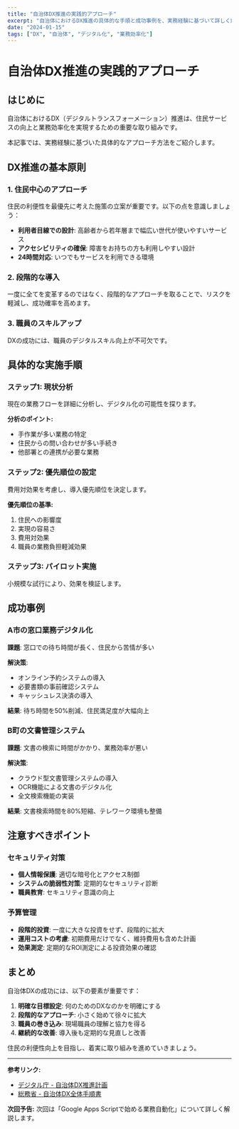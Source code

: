 ```yaml
---
title: "自治体DX推進の実践的アプローチ"
excerpt: "自治体におけるDX推進の具体的な手順と成功事例を、実務経験に基づいて詳しく解説します。"
date: "2024-01-15"
tags: ["DX", "自治体", "デジタル化", "業務効率化"]
---
```


# 自治体DX推進の実践的アプローチ

## はじめに

自治体におけるDX（デジタルトランスフォーメーション）推進は、住民サービスの向上と業務効率化を実現するための重要な取り組みです。

本記事では、実務経験に基づいた具体的なアプローチ方法をご紹介します。

## DX推進の基本原則

### 1. 住民中心のアプローチ

住民の利便性を最優先に考えた施策の立案が重要です。以下の点を意識しましょう：

- **利用者目線での設計**: 高齢者から若年層まで幅広い世代が使いやすいサービス
- **アクセシビリティの確保**: 障害をお持ちの方も利用しやすい設計
- **24時間対応**: いつでもサービスを利用できる環境

### 2. 段階的な導入

一度に全てを変革するのではなく、段階的なアプローチを取ることで、リスクを軽減し、成功確率を高めます。

### 3. 職員のスキルアップ

DXの成功には、職員のデジタルスキル向上が不可欠です。

## 具体的な実施手順

### ステップ1: 現状分析

現在の業務フローを詳細に分析し、デジタル化の可能性を探ります。

**分析のポイント:**
- 手作業が多い業務の特定
- 住民からの問い合わせが多い手続き
- 他部署との連携が必要な業務

### ステップ2: 優先順位の設定

費用対効果を考慮し、導入優先順位を決定します。

**優先順位の基準:**
1. 住民への影響度
2. 実現の容易さ
3. 費用対効果
4. 職員の業務負担軽減効果

### ステップ3: パイロット実施

小規模な試行により、効果を検証します。

## 成功事例

### A市の窓口業務デジタル化

**課題**: 窓口での待ち時間が長く、住民から苦情が多い

**解決策**: 
- オンライン予約システムの導入
- 必要書類の事前確認システム
- キャッシュレス決済の導入

**結果**: 待ち時間を50%削減、住民満足度が大幅向上

### B町の文書管理システム

**課題**: 文書の検索に時間がかかり、業務効率が悪い

**解決策**:
- クラウド型文書管理システムの導入
- OCR機能による文書のデジタル化
- 全文検索機能の実装

**結果**: 文書検索時間を80%短縮、テレワーク環境も整備

## 注意すべきポイント

### セキュリティ対策

- **個人情報保護**: 適切な暗号化とアクセス制御
- **システムの脆弱性対策**: 定期的なセキュリティ診断
- **職員教育**: セキュリティ意識の向上

### 予算管理

- **段階的投資**: 一度に大きな投資をせず、段階的に拡大
- **運用コストの考慮**: 初期費用だけでなく、維持費用も含めた計画
- **効果測定**: 定期的なROI測定による投資効果の確認

## まとめ

自治体DXの成功には、以下の要素が重要です：

1. **明確な目標設定**: 何のためのDXなのかを明確にする
2. **段階的なアプローチ**: 小さく始めて徐々に拡大
3. **職員の巻き込み**: 現場職員の理解と協力を得る
4. **継続的な改善**: 導入後も定期的な見直しと改善

住民の利便性向上を目指し、着実に取り組みを進めていきましょう。

---

**参考リンク:**
- [デジタル庁 - 自治体DX推進計画](https://www.digital.go.jp)
- [総務省 - 自治体DX全体手順書](https://www.soumu.go.jp)

**次回予告:** 
次回は「Google Apps Scriptで始める業務自動化」について詳しく解説します。